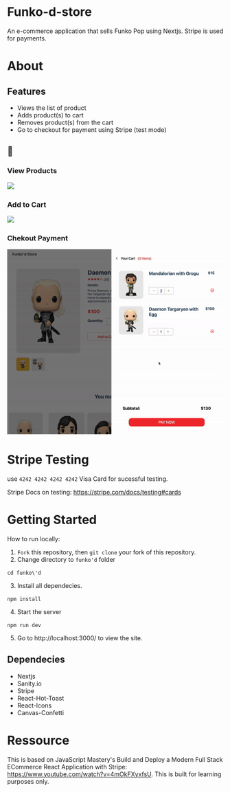 # Funko-d-store
An e-commerce application that sells Funko Pop using Nextjs. Stripe is used for payments. 

# About

## Features 
- Views the list of product 
- Adds product(s) to cart
- Removes product(s) from the cart 
- Go to checkout for payment using Stripe (test mode)

## 🎥
### View Products
![](/funko'd/public/funko_1.gif)
### Add to Cart 
![](/funko'd/public/funko_2.gif)
### Chekout Payment 
![](/funko'd/public/funko_3.gif)

# Stripe Testing
 use ``4242 4242 4242 4242`` Visa Card for sucessful testing. 

Stripe Docs on testing: https://stripe.com/docs/testing#cards

# Getting Started 
How to run locally: 

1. `Fork` this repository, then `git clone` your fork of this repository.
2. Change directory to `funko'd` folder
```
cd funko\'d
```
3. Install all dependecies. 
```
npm install
```
4. Start the server 
```
npm run dev
```
5. Go to http://localhost:3000/ to view the site. 

## Dependecies
- Nextjs 
- Sanity.io 
- Stripe 
- React-Hot-Toast
- React-Icons
- Canvas-Confetti

# Ressource 
This is based on JavaScript Mastery's Build and Deploy a Modern Full Stack ECommerce React Application with Stripe: https://www.youtube.com/watch?v=4mOkFXyxfsU. 
This is built for learning purposes only. 